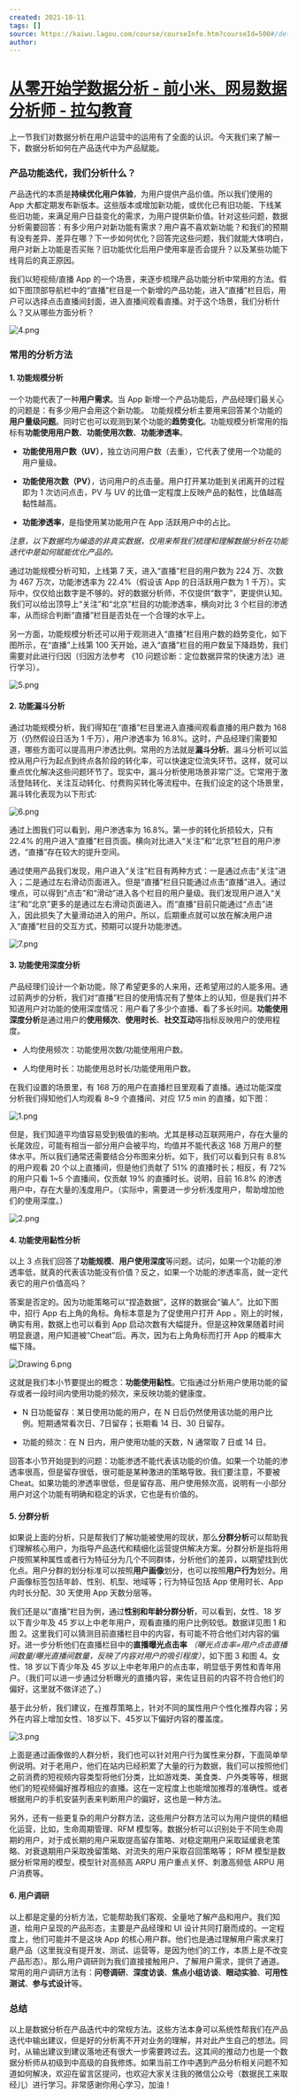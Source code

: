 ```yaml
---
created: 2021-10-11
tags: []
source: https://kaiwu.lagou.com/course/courseInfo.htm?courseId=500#/detail/pc?id=4789
author: 
---
```


# [从零开始学数据分析 - 前小米、网易数据分析师 - 拉勾教育](https://kaiwu.lagou.com/course/courseInfo.htm?courseId=500#/detail/pc?id=4789)


上一节我们对数据分析在用户运营中的运用有了全面的认识。今天我们来了解一下，数据分析如何在产品迭代中为产品赋能。

### 产品功能迭代，我们分析什么？

产品迭代的本质是**持续优化用户体验**，为用户提供产品价值。所以我们使用的 App 大都定期发布新版本。这些版本或增加新功能，或优化已有旧功能、下线某些旧功能，来满足用户日益变化的需求，为用户提供新价值。针对这些问题，数据分析需要回答：有多少用户对新功能有需求？用户喜不喜欢新功能？和我们的预期有没有差异、差异在哪？下一步如何优化？回答完这些问题，我们就能大体明白，用户对新上功能是否买账？旧功能优化后用户使用率是否会提升？以及某些功能下线背后的真正原因。

我们以短视频/直播 App 的一个场景，来逐步梳理产品功能分析中常用的方法。假如下图顶部导航栏中的“直播”栏目是一个新增的产品功能，进入“直播”栏目后，用户可以选择点击直播间封面，进入直播间观看直播。对于这个场景，我们分析什么？又从哪些方面分析？

![4.png](https://s0.lgstatic.com/i/image/M00/68/64/Ciqc1F-juamAd3eOAAmusTN3mlA028.png)

### 常用的分析方法

#### 1\. 功能规模分析

一个功能代表了一种**用户需求**。当 App 新增一个产品功能后，产品经理们最关心的问题是：有多少用户会用这个新功能。 功能规模分析主要用来回答某个功能的**用户量级问题**。同时它也可以观测到某个功能的**趋势变化**。功能规模分析常用的指标有**功能使用用户数**、**功能使用次数**、**功能渗透率**。

-   **功能使用用户数（UV）**，独立访问用户数（去重），它代表了使用一个功能的用户量级。
    
-   **功能使用次数（PV）**，访问用户的点击量。用户打开某功能到关闭离开的过程即为 1 次访问点击，PV 与 UV 的比值一定程度上反映产品的黏性，比值越高黏性越高。
    
-   **功能渗透率**，是指使用某功能用户在 App 活跃用户中的占比。
    

_注意，以下数据均为编造的非真实数据，仅用来帮我们梳理和理解数据分析在功能迭代中是如何赋能优化产品的。_

通过功能规模分析可知，上线第 7 天，进入“直播”栏目的用户数为 224 万、次数为 467 万次，功能渗透率为 22.4%（假设该 App 的日活跃用户数为 1 千万）。实际中，仅仅给出数字是不够的。好的数据分析师，不仅提供“数字”，更提供认知。我们可以给出顶导上“关注”和“北京”栏目的功能渗透率，横向对比 3 个栏目的渗透率，从而综合判断“直播”栏目是否处在一个合理的水平上。

另一方面，功能规模分析还可以用于观测进入“直播”栏目用户数的趋势变化，如下图所示，在“直播”上线第 100 天开始，进入“直播”栏目的用户数呈下降趋势，我们需要对此进行归因（归因方法参考 《10 问题诊断：定位数据异常的快速方法》进行学习）。

![5.png](https://s0.lgstatic.com/i/image/M00/68/64/Ciqc1F-jubyAJbBqAAJ0SBEyB1g285.png)

#### 2\. 功能漏斗分析

通过功能规模分析，我们得知在“直播”栏目里进入直播间观看直播的用户数为 168 万（仍然假设日活为 1 千万），用户渗透率为 16.8%。这时，产品经理们需要知道，哪些方面可以提高用户渗透比例。常用的方法就是**漏斗分析**。漏斗分析可以监控从用户行为起点到终点各阶段的转化率，可以快速定位流失环节。这样，就可以重点优化解决这些问题环节了。现实中，漏斗分析使用场景非常广泛。它常用于激活登陆转化、关注互动转化、付费购买转化等流程中。在我们设定的这个场景里，漏斗转化表现为以下形式:

![6.png](https://s0.lgstatic.com/i/image/M00/68/64/Ciqc1F-jucyAIuzNAACPt0Ae_Is947.png)

通过上图我们可以看到，用户渗透率为 16.8%。第一步的转化折损较大，只有 22.4% 的用户进入“直播”栏目页面。横向对比进入“关注”和“北京”栏目的用户渗透，“直播”存在较大的提升空间。

通过使用产品我们发现，用户进入“关注”栏目有两种方式：一是通过点击“关注”进入；二是通过左右滑动页面进入。但是“直播”栏目只能通过点击“直播”进入。通过埋点，可以得到“点击”和“滑动”进入各个栏目的用户量级。我们发现用户进入“关注”和“北京”更多的是通过左右滑动页面进入。而“直播”目前只能通过“点击”进入，因此损失了大量滑动进入的用户。所以，后期重点就可以放在解决用户进入“直播”栏目的交互方式，预期可以提升功能渗透。

![7.png](https://s0.lgstatic.com/i/image/M00/68/6F/CgqCHl-judeASsLRAAJgiUSU5iM217.png)

#### 3\. 功能使用深度分析

产品经理们设计一个新功能，除了希望更多的人来用，还希望用过的人能多用。通过前两步的分析，我们对“直播”栏目的使用情况有了整体上的认知，但是我们并不知道用户对功能的使用深度情况：用户看了多少个直播、看了多长时间。**功能使用深度分析**是通过用户的**使用频次**、**使用时长**、**社交互动**等指标反映用户的使用程度。

-   人均使用频次：功能使用次数/功能使用用户数。
    
-   人均使用时长：功能使用总时长/功能使用用户数。
    

在我们设置的场景里，有 168 万的用户在直播栏目里观看了直播。通过功能深度分析我们得知他们人均观看 8~9 个直播间、对应 17.5 min 的直播，如下图：

![1.png](https://s0.lgstatic.com/i/image/M00/68/64/Ciqc1F-jueyAU4SFAAJ6bla0krA114.png)

但是，我们知道平均值容易受到极值的影响。尤其是移动互联网用户，存在大量的长尾效应，可能有相当一部分用户会被平均，均值并不能代表这 168 万用户的整体水平。所以我们通常还需要结合分布图来分析。如下，我们可以看到只有 8.8% 的用户观看 20 个以上直播间，但是他们贡献了 51% 的直播时长；相反，有 72% 的用户只看 1~5 个直播间，仅贡献 19% 的直播时长。说明，目前 16.8% 的渗透用户中，存在大量的浅度用户。（实际中，需要进一步分析浅度用户，帮助增加他们的使用深度。）

![2.png](https://s0.lgstatic.com/i/image/M00/68/6F/CgqCHl-jufWAe9aFAAJDQJSsS9o167.png)

#### 4\. 功能使用黏性分析

以上 3 点我们回答了**功能规模**、**用户使用深度**等问题。试问，如果一个功能的渗透率低，就真的代表该功能没有价值？反之，如果一个功能的渗透率高，就一定代表它的用户价值高吗？

答案是否定的。因为功能策略可以“捏造数据”，这样的数据会“骗人”。比如下图中，招行 App 右上角的角标。角标本意是为了促使用户打开 App 。刚上的时候，确实有用，数据上也可以看到 App 启动次数有大幅提升。但是这种效果随着时间明显衰退，用户知道被“Cheat”后。再次，因为右上角角标而打开 App 的概率大幅下降。

![Drawing 6.png](https://s0.lgstatic.com/i/image/M00/68/6F/CgqCHl-jugyAcnMNAAVcbTadK7I104.png)

这就是我们本小节要提出的概念：**功能使用黏性**。它指通过分析用户使用功能的留存或者一段时间内使用功能的频次，来反映功能的健康度。

-   N 日功能留存：某日使用功能的用户，在 N 日后仍然使用该功能的用户比例。短期通常看次日、7日留存；长期看 14 日、30 日留存。
    
-   功能的频次：在 N 日内，用户使用功能的天数，N 通常取 7 日或 14 日。
    

回答本小节开始提到的问题：功能渗透不能代表该功能的价值。如果一个功能的渗透率很高，但是留存很低，很可能是某种激进的策略导致。我们要注意，不要被 Cheat。如果功能的渗透率很低，但是留存高、用户使用频次高，说明有一小部分用户对这个功能有明确和稳定的诉求，它也是有价值的。

#### 5\. 分群分析

如果说上面的分析，只是帮我们了解功能被使用的现状，那么**分群分析**可以帮助我们理解核心用户，为指导产品迭代和精细化运营提供解决方案。分群分析是指将用户按照某种属性或者行为特征分为几个不同群体，分析他们的差异，以期望找到优化点。用户分群的划分标准可以按照**用户画像**划分，也可以按照**用户行为**划分。用户画像标签包括年龄、性别、机型、地域等；行为特征包括 App 使用时长、App 内时长分配、30 天使用 App 天数分层等。

我们还是以“直播”栏目为例，通过**性别和年龄分群分析**，可以看到，女性、18 岁以下青少年及 45 岁以上中老年用户，观看直播的用户比例较低。数据详见图 1 和图 2。这里我们可以猜测目前直播栏目中的内容，有可能不符合他们对内容的偏好。进一步分析他们在直播栏目中的**直播曝光点击率** _（曝光点击率=用户点击直播间数量/曝光直播间数量，反映了内容对用户的吸引程度）_，如下图 3 和图 4。女性、18 岁以下青少年及 45 岁以上中老年用户的点击率，明显低于男性和青年用户。（我们可以进一步通过分析曝光的直播内容，来佐证目前的内容不符合他们的偏好，这里就不做详述了。）

基于此分析，我们建议，在推荐策略上，针对不同的属性用户个性化推荐内容；另外在内容上增加女性、18岁以下、45岁以下偏好内容的覆盖度。

![3.png](https://s0.lgstatic.com/i/image/M00/68/65/Ciqc1F-jupaAE6xZAAKo-4AcS3M615.png)

上面是通过画像做的人群分析，我们也可以针对用户行为属性来分群，下面简单举例说明。对于老用户，他们在站内已经积累了大量的行为数据，我们可以按照他们之前消费的短视频内容类型将他们分类，比如游戏类、美食类、户外类等等，根据他们的短视频偏好推荐相应的直播。这在一定程度上也能增加推荐的准确性。或者根据用户的手机安装列表来判断用户的偏好，这也是一种方法。

另外，还有一些更复杂的用户分群方法，这些用户分群方法可以为用户提供的精细化运营，比如，生命周期管理、RFM 模型等。数据分析可以识别处于不同生命周期的用户，对于成长期的用户采取提高留存策略、对稳定期用户采取延缓衰老策略、对衰退期用户采取挽留策略、对流失的用户采取召回策略等； RFM 模型是数据分析常用的模型，模型针对高频高 ARPU 用户重点关怀、刺激高频低 ARPU 用户消费等。

#### 6\. 用户调研

以上都是定量的分析方法，它能帮助我们客观、全量地了解产品和用户。我们知道，给用户呈现的产品形态，主要是产品经理和 UI 设计共同打磨而成的。一定程度上，他们可能并不是这块 App 的核心用户群。他们也是通过理解用户需求来打磨产品（这里我没有提开发、测试、运营等，是因为他们的工作，本质上是不改变产品形态）。那么用户调研则为我们直接接触用户、了解用户需求，提供了通道。常用的用户调研方法有：**问卷调研**、**深度访谈**、**焦点小组访谈**、**眼动实验**、**可用性测试**、**参与式设计**等。

### 总结

以上是数据分析在产品迭代中的常规方法。这些方法本身可以系统性帮我们在产品迭代中输出建议，但是好的分析离不开对业务的理解，并对此产生自己的想法。同时，从输出建议到建议落地还有很大一步需要跨过去。这其间的推动力也是一个数据分析师从初级到中高级的自我修炼。如果当前工作中遇到产品分析相关问题不知道如何解决，欢迎在留言区提问，也欢迎大家关注我的微信公众号（数据民工来取经儿）进行学习。非常感谢你用心学习，加油！
